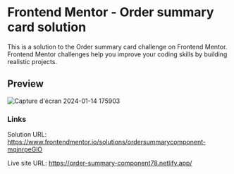 # Frontend Mentor - Order summary card solution
 This is a solution to the Order summary card challenge on Frontend Mentor. Frontend Mentor challenges help you improve your coding skills by building realistic projects.
## Preview
![Capture d'écran 2024-01-14 175903](https://github.com/Ninjalbg78/Order-summary-component/assets/126517267/e47e3bbe-8a89-405b-8a8e-b2708183c574)

### Links
Solution URL: https://www.frontendmentor.io/solutions/ordersummarycomponent-mqjnrpeGlO

Live site URL: https://order-summary-component78.netlify.app/

